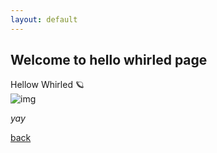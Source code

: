 ```yaml
---
layout: default
---
```


## Welcome to hello whirled page

Hellow Whirled 🪐  
![img](https://github.githubassets.com/images/icons/emoji/octocat.png)

_yay_

[back](./)
